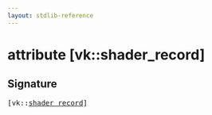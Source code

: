 ```yaml
---
layout: stdlib-reference
---
```


# attribute [vk::shader\_record]

## Signature

<pre>
[vk::<a href="/stdlib-reference/attributes/shader_record">shader_record</a>]
</pre>

